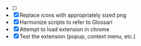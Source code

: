 -   [ ] 
-   [x] Replace icons with appropriately sized png
-   [x] Harmonize scripts to refer to Glossari
-   [x] Attempt to load extension in chrome
-   [x] Test the extension (popup, context menu, etc.)